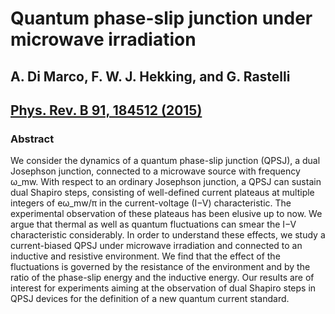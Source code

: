 # Quantum phase-slip junction under microwave irradiation

## A. Di Marco, F. W. J. Hekking, and G. Rastelli
## [Phys. Rev. B 91, 184512 (2015)](https://journals.aps.org/prb/abstract/10.1103/PhysRevB.91.184512)

### Abstract
We consider the dynamics of a quantum phase-slip junction (QPSJ), a dual Josephson junction, connected to a microwave source with frequency ω_mw. With respect to an ordinary Josephson junction, a QPSJ can sustain dual Shapiro steps, consisting of well-defined current plateaus at multiple integers of 
eω_mw/π in the current-voltage (I−V) characteristic. The experimental observation of these plateaus has been elusive up to now. We argue that thermal as well as quantum fluctuations can smear the I−V characteristic considerably. In order to understand these effects, we study a current-biased QPSJ under microwave irradiation and connected to an inductive and resistive environment. We find that the effect of the fluctuations is governed by the resistance of the environment and by the ratio of the phase-slip energy and the inductive energy. Our results are of interest for experiments aiming at the observation of dual Shapiro steps in QPSJ devices for the definition of a new quantum current standard.
